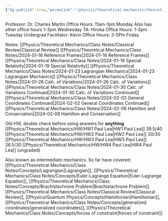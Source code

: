 ```yaml
---
{"dg-publish":true,"permalink":"/physics/theoretical-mechanics/theoretical-mechanics/"}
---
```


Professor: Dr. Charles Martin
Office Hours: 11am-1pm Monday
Also has other office hours 1-3pm Wednesday
TA: Hiroka
Office Hours: 1-3pm Tuesday
Undergrad Facilitator: Kevin
Office Hours: 
3-5Pm Friday

Notes: 
[[Physics/Theoretical Mechanics/Class Notes/Classical  Review\|Classical  Review]]
[[Physics/Theoretical Mechanics/Class Notes/2024-01-16  Reference Frames\|2024-01-16  Reference Frames]]
[[Physics/Theoretical Mechanics/Class Notes/2024-01-19 Special Relativity\|2024-01-19 Special Relativity]]
[[Physics/Theoretical Mechanics/Class Notes/2024-01-23 Lagrangian Mechanics\|2024-01-23 Lagrangian Mechanics]]
[[Physics/Theoretical Mechanics/Class Notes/2024-01-26 Calc. of Variations\|2024-01-26 Calc. of Variations]]
[[Physics/Theoretical Mechanics/Class Notes/2024-01-30 Calc. of Variations Continued\|2024-01-30 Calc. of Variations Continued]]
[[Physics/Theoretical Mechanics/Class Notes/2024-02-02 General Coordinates Continued\|2024-02-02 General Coordinates Continued]]
[[Physics/Theoretical Mechanics/Class Notes/2024-02-06 Hamilton and Conservation\|2024-02-06 Hamilton and Conservation]]

Old HW, double check before using answers for **anything**
[[Physics/Theoretical Mechanics/HW/HW1 Paul Lea\|HW1 Paul Lea]] 39.5/40
[[Physics/Theoretical Mechanics/HW/HW2 Paul Lea\|HW2 Paul Lea]] 30/30
[[Physics/Theoretical Mechanics/HW/HW3 Paul Lea\|HW3 Paul Lea]] 26.5/30
[[Physics/Theoretical Mechanics/HW/HW4 Paul Lea\|HW4 Paul Lea]] (ungraded)

Also known as intermediate mechanics. So far have covered: 
[[Physics/Theoretical Mechanics/Class Notes/Concepts/Lagrangian\|Lagrangian]], [[Physics/Theoretical Mechanics/Class Notes/Concepts/Euler-Lagrange Equation\|Euler-Lagrange Equation]], [[Physics/Theoretical Mechanics/Class Notes/Concepts/Brachistachrone Problem\|Brachistachrone Problem]] 
[[Physics/Theoretical Mechanics/Class Notes/Classical  Review\|Classical  Review]], [[Physics/Quantum Physics/Concepts/Hamiltonian\|Hamiltonian]], [[Physics/Theoretical Mechanics/Class Notes/Concepts/generalized coordinates\|generalized coordinates]], [[Physics/Theoretical Mechanics/Class Notes/Concepts/forces of constraint\|forces of constraint]] 





